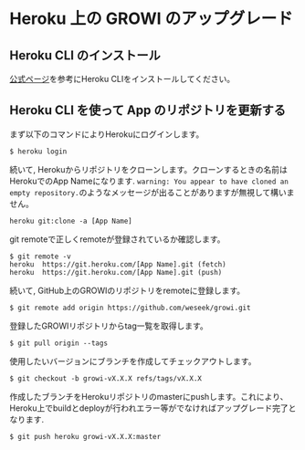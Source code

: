 # Heroku 上の GROWI のアップグレード

## Heroku CLI のインストール

[公式ページ](https://devcenter.heroku.com/articles/heroku-cli#download-and-install)を参考にHeroku CLIをインストールしてください。

## Heroku CLI を使って App のリポジトリを更新する

まず以下のコマンドによりHerokuにログインします。
```
$ heroku login 
```

続いて, Herokuからリポジトリをクローンします。クローンするときの名前はHerokuでのApp Nameになります.
`warning: You appear to have cloned an empty repository.`のようなメッセージが出ることがありますが無視して構いません。
```
heroku git:clone -a [App Name]
```

git remoteで正しくremoteが登録されているか確認します。
```
$ git remote -v
heroku	https://git.heroku.com/[App Name].git (fetch)
heroku	https://git.heroku.com/[App Name].git (push)
```

続いて, GitHub上のGROWIのリポジトリをremoteに登録します。
```
$ git remote add origin https://github.com/weseek/growi.git
```

登録したGROWIリポジトリからtag一覧を取得します。
```
$ git pull origin --tags 
```

使用したいバージョンにブランチを作成してチェックアウトします。
```
$ git checkout -b growi-vX.X.X refs/tags/vX.X.X
```

作成したブランチをHerokuリポジトリのmasterにpushします。これにより、Heroku上でbuildとdeployが行われエラー等がでなければアップグレード完了となります.
```
$ git push heroku growi-vX.X.X:master
```
